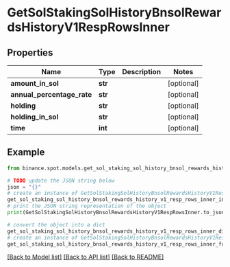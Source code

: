 # GetSolStakingSolHistoryBnsolRewardsHistoryV1RespRowsInner


## Properties

Name | Type | Description | Notes
------------ | ------------- | ------------- | -------------
**amount_in_sol** | **str** |  | [optional] 
**annual_percentage_rate** | **str** |  | [optional] 
**holding** | **str** |  | [optional] 
**holding_in_sol** | **str** |  | [optional] 
**time** | **int** |  | [optional] 

## Example

```python
from binance.spot.models.get_sol_staking_sol_history_bnsol_rewards_history_v1_resp_rows_inner import GetSolStakingSolHistoryBnsolRewardsHistoryV1RespRowsInner

# TODO update the JSON string below
json = "{}"
# create an instance of GetSolStakingSolHistoryBnsolRewardsHistoryV1RespRowsInner from a JSON string
get_sol_staking_sol_history_bnsol_rewards_history_v1_resp_rows_inner_instance = GetSolStakingSolHistoryBnsolRewardsHistoryV1RespRowsInner.from_json(json)
# print the JSON string representation of the object
print(GetSolStakingSolHistoryBnsolRewardsHistoryV1RespRowsInner.to_json())

# convert the object into a dict
get_sol_staking_sol_history_bnsol_rewards_history_v1_resp_rows_inner_dict = get_sol_staking_sol_history_bnsol_rewards_history_v1_resp_rows_inner_instance.to_dict()
# create an instance of GetSolStakingSolHistoryBnsolRewardsHistoryV1RespRowsInner from a dict
get_sol_staking_sol_history_bnsol_rewards_history_v1_resp_rows_inner_from_dict = GetSolStakingSolHistoryBnsolRewardsHistoryV1RespRowsInner.from_dict(get_sol_staking_sol_history_bnsol_rewards_history_v1_resp_rows_inner_dict)
```
[[Back to Model list]](../README.md#documentation-for-models) [[Back to API list]](../README.md#documentation-for-api-endpoints) [[Back to README]](../README.md)


